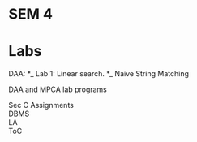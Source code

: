 # SEM 4  
  
# Labs  
  
DAA:
*_ Lab 1: Linear search.
*_ Naive String Matching
 
DAA and MPCA lab programs  


  
  Sec C Assignments  
  DBMS  
  LA  
  ToC
    
